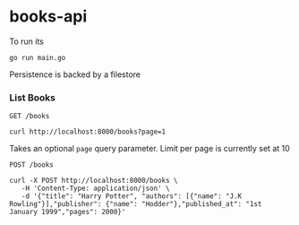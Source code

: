 # books-api

To run its

`go run main.go`

Persistence is backed by a filestore

### List Books

`GET /books`

```
curl http://localhost:8000/books?page=1
```

Takes an optional `page` query parameter. Limit per page is currently set at 10


`POST /books`

```
curl -X POST http://localhost:8000/books \
   -H 'Content-Type: application/json' \
   -d '{"title": "Harry Potter", "authors": [{"name": "J.K Rowling"}],"publisher": {"name": "Hodder"},"published_at": "1st January 1999","pages": 2000}'
```